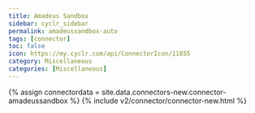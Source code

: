 ```yaml
---
title: Amadeus Sandbox
sidebar: cyclr_sidebar
permalink: amadeussandbox-auto
tags: [connector]
toc: false
icon: https://my.cyclr.com/api/ConnectorIcon/11855
category: Miscellaneous
categories: [Miscellaneous]
---
```

{% assign connectordata = site.data.connectors-new.connector-amadeussandbox %}
{% include v2/connector/connector-new.html %}	